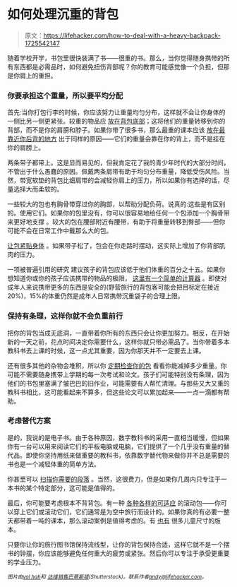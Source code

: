 # 如何处理沉重的背包

> 原文：<https://lifehacker.com/how-to-deal-with-a-heavy-backpack-1725542147>

随着学校开学，书包里很快装满了书——很重的书。那么，当你觉得随身携带的所有东西都是必需品时，如何避免扭伤背部呢？你的教育可能感觉像一个负担，但那是你肩上的重担。



### 你要承担这个重量，所以要平均分配

首先:当你打包行李的时候，你应该努力让重量均匀分布，这样就不会让你身体的一侧比另一侧更紧张。较重的物品应 [放在背包底部](http://greatist.com/health/how-carry-heavy-bag-without-wrecking-yourself)；这将他们的重量转移到你的背部，而不是你的肩膀和脖子。如果你带了很多书，那么最重的课本应该 [放在最靠近你后背的地方](http://www.webmd.com/back-pain/news/20040813/heavy-backpacks-can-hurt-student-backs) 出于同样的原因——它们的重量会靠在你的背上，而不是挂在你的肩膀上。

两条带子都带上。这是显而易见的，但我肯定花了我的青少年时代的大部分时间，不管出于什么愚蠢的原因。佩戴两条肩带有助于均匀分布重量，降低受伤风险。当然，带宽软垫的背包比细肩带的会减轻你肩上的压力，所以如果你有选择的话，尽量选择大而柔软的。

一些较大的包也有胸骨带穿过你的胸部，以帮助分配负荷。说真的:这些是有区别的。使用它们。如果你的包里没有，你可以很容易地给任何一个包添加一个胸骨带来更好地支撑 。较大的包在腰部附近有腰带，有助于将重量转移到臀部——但你可能不会在日常工作中戴那么大的包。

[让包紧贴身体](http://lifehacker.com/keep-your-heavy-book-bag-tightened-against-your-body-to-1264543400#_ga=1.236891460.410417895.1430444016) 。如果带子松了，包会在你走路时摆动，这实际上增加了你背部肌肉的压力。

一项被普遍引用的研究 建议孩子的背包应该低于他们体重的百分之十五。如果你想知道你或你的孩子应该携带的物品的极限， [这里有一个简单的计算器](http://pediatrics.about.com/cs/safetyfirstaid/l/aa090202a.htm) 。即使对成年人来说携带更多的东西是安全的(野营旅行的背包客可能会把目标定在接近 20%)，15%的体重仍然是成年人日常携带沉重袋子的合理上限。

### 保持有条理，这样你就不会负重前行

把你的背包当成无底洞，一直带着你所有的东西只会让你更加努力。相反，在开始新的一天之前，花点时间决定你需要什么，这样你就只带必需品了。当你带着多本教科书去上课的时候，这一点尤其重要，因为你那天并不一定要去上课。

还有很多其他的杂物会堆积，所以你 [定期检查你的包](http://www.wikihow.com/Avoid-a-Heavy-Backpack) 看看你能减掉多少重量。你可能不需要随身携带上学期的每一次考试和论文。孩子们可能特别没有条理，因为他们的书包里塞满了皱巴巴的旧作业，可能需要有人帮忙清理。与那些又大又重的教科书相比，这可能看起来不算多，但这些论文可以累加起来——一点一滴都有帮助。

### 考虑替代方案

是的，我说的是电子书。由于各种原因，数字教科书的采用一直相当缓慢，但如果你有一台可以用来阅读它们的平板电脑或电脑，它们提供了一个几乎没有重量的替代品。即使你坚持用纸来做重要的教科书，依靠数字替代物来做你并不总是需要的书也是一个减轻体重的简单方法。

你甚至可以 [扫描你需要的段落](http://lifehacker.com/the-step-by-step-guide-to-digitizing-your-life-5557695#_ga=1.203465941.410417895.1430444016) 。当然，这很费力，但是如果你几周内只专注于一本书的某个特定部分，这可能是值得的。

最后，你可能要考虑根本不背背包。有一种 [各种各样的可适应](http://www.backpacksreviewed.com/best-rolling-backpacks-roll-comfort-control/) 的滚动包——你可以穿上它们或滚动它们，它们通常是为空中旅行而设计的。如果你真的有必要一整天都带着一吨的课本，那么滚动案例是值得考虑的。有 [也有](http://www.goodhousekeeping.com/childrens-products/kids-backpack-reviews/g2037/kids-rolling-backpacks/) 很多儿童尺寸的版本。

只要你让你的旅行图书馆保持流线型，让你的背包保持合适，这样它就不是一个摆书的钟摆，你应该能够避免任何重大的疲劳或紧张。然后你可以专注于承受更重要的学业压力。

<small>*图片由*</small>[<small>*vol hah*</small>](http://www.shutterstock.com/pic-202500271/stock-vector-college-building.html)<small>*和*</small> [<small>*达维销售巴蒂斯塔*</small>](http://www.shutterstock.com/pic-75278119/stock-photo-boy-with-a-hat-trying-to-carry-his-backpack.html)<small>*(Shutterstock)。联系作者*</small>[*<small>andy@lifehacker.com</small>*](mailto:andy@lifehacker.com)*<small>。</small>*